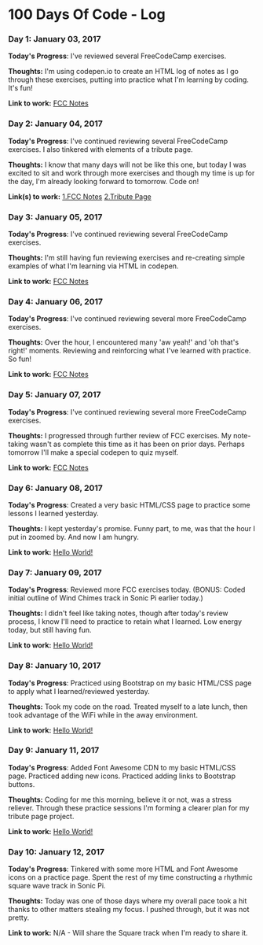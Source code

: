 # 100 Days Of Code - Log

### Day 1: January 03, 2017

**Today's Progress**: I've reviewed several FreeCodeCamp exercises.

**Thoughts:** I'm using codepen.io to create an HTML log of notes as I go through these exercises, putting into practice what I'm learning by coding. It's fun!

**Link to work:** [FCC Notes](http://codepen.io/maladjus/pen/GrRGop)


### Day 2: January 04, 2017

**Today's Progress**: I've continued reviewing several FreeCodeCamp exercises. I also tinkered with elements of a tribute page.

**Thoughts:** I know that many days will not be like this one, but today I was excited to sit and work through more exercises and though my time is up for the day, I'm already looking forward to tomorrow. Code on!

**Link(s) to work:** [1.FCC Notes](http://codepen.io/maladjus/pen/GrRGop)  [2.Tribute Page](http://codepen.io/maladjus/pen/vydGwO)


### Day 3: January 05, 2017

**Today's Progress**: I've continued reviewing several FreeCodeCamp exercises.

**Thoughts:** I'm still having fun reviewing exercises and re-creating simple examples of what I'm learning via HTML in codepen.

**Link to work:** [FCC Notes](http://codepen.io/maladjus/pen/GrRGop)


### Day 4: January 06, 2017

**Today's Progress**: I've continued reviewing several more FreeCodeCamp exercises.

**Thoughts:** Over the hour, I encountered many 'aw yeah!' and 'oh that's right!' moments. Reviewing and reinforcing what I've learned with practice. So fun!

**Link to work:** [FCC Notes](http://codepen.io/maladjus/pen/GrRGop)


### Day 5: January 07, 2017

**Today's Progress**: I've continued reviewing several more FreeCodeCamp exercises.

**Thoughts:** I progressed through further review of FCC exercises. My note-taking wasn't as complete this time as it has been on prior days. Perhaps tomorrow I'll make a special codepen to quiz myself.

**Link to work:** [FCC Notes](http://codepen.io/maladjus/pen/GrRGop)


### Day 6: January 08, 2017

**Today's Progress**: Created a very basic HTML/CSS page to practice some lessons I learned yesterday.

**Thoughts:** I kept yesterday's promise. Funny part, to me, was that the hour I put in zoomed by. And now I am hungry.

**Link to work:** [Hello World!](http://codepen.io/maladjus/pen/apvvvX)


### Day 7: January 09, 2017

**Today's Progress**: Reviewed more FCC exercises today. (BONUS: Coded initial outline of Wind Chimes track in Sonic Pi earlier today.)

**Thoughts:** I didn't feel like taking notes, though after today's review process, I know I'll need to practice to retain what I learned. Low energy today, but still having fun.

**Link to work:** [Hello World!](http://codepen.io/maladjus/pen/apvvvX)


### Day 8: January 10, 2017

**Today's Progress**: Practiced using Bootstrap on my basic HTML/CSS page to apply what I learned/reviewed yesterday.

**Thoughts:** Took my code on the road. Treated myself to a late lunch, then took advantage of the WiFi while in the away environment. 

**Link to work:** [Hello World!](https://github.com/maladjus/100-days-of-code/blob/master/170110.html)


### Day 9: January 11, 2017

**Today's Progress**: Added Font Awesome CDN to my basic HTML/CSS page. Practiced adding new icons. Practiced adding links to Bootstrap buttons.

**Thoughts:** Coding for me this morning, believe it or not, was a stress reliever. Through these practice sessions I'm forming a clearer plan for my tribute page project.

**Link to work:** [Hello World!](https://github.com/maladjus/100-days-of-code/blob/master/170111.html)


### Day 10: January 12, 2017

**Today's Progress**: Tinkered with some more HTML and Font Awesome icons on a practice page. Spent the rest of my time constructing a rhythmic square wave track in Sonic Pi.

**Thoughts:** Today was one of those days where my overall pace took a hit thanks to other matters stealing my focus. I pushed through, but it was not pretty.

**Link to work:** N/A - Will share the Square track when I'm ready to share it.
